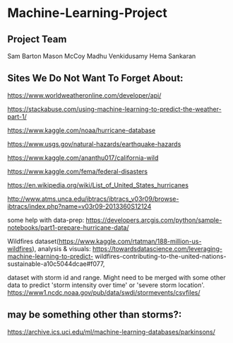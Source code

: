 # Machine-Learning-Project

## Project Team

Sam Barton
Mason McCoy
Madhu Venkidusamy
Hema Sankaran

## Sites We Do Not Want To Forget About:
  https://www.worldweatheronline.com/developer/api/
  
  https://stackabuse.com/using-machine-learning-to-predict-the-weather-part-1/
  
  https://www.kaggle.com/noaa/hurricane-database
  
  https://www.usgs.gov/natural-hazards/earthquake-hazards
  
  https://www.kaggle.com/ananthu017/california-wild
  
  https://www.kaggle.com/fema/federal-disasters
  
  https://en.wikipedia.org/wiki/List_of_United_States_hurricanes
  
  
  http://www.atms.unca.edu/ibtracs/ibtracs_v03r09/browse-ibtracs/index.php?name=v03r09-2013360S12124
  
  some help with data-prep: https://developers.arcgis.com/python/sample-notebooks/part1-prepare-hurricane-data/
  
  Wildfires dataset(https://www.kaggle.com/rtatman/188-million-us-wildfires), 
  analysis & visuals: https://towardsdatascience.com/leveraging-machine-learning-to-predict-    wildfires-contributing-to-the-united-nations-sustainable-a10c5044dcae#f077, 
 
  dataset with storm id and range. Might need to be merged with some other data to predict 'storm intensity over time' or 'severe storm location'.                
  https://www1.ncdc.noaa.gov/pub/data/swdi/stormevents/csvfiles/ 
  
## may be something other than storms?: 
 
  https://archive.ics.uci.edu/ml/machine-learning-databases/parkinsons/
 
  
  
  
